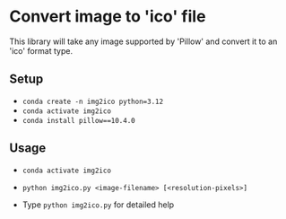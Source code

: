 # Convert image to 'ico' file

This library will take any image supported by 'Pillow'
and convert it to an 'ico' format type.

## Setup

- `conda create -n img2ico python=3.12`
- `conda activate img2ico`
- `conda install pillow==10.4.0`

## Usage

- `conda activate img2ico`
- `python img2ico.py <image-filename> [<resolution-pixels>]`

- Type `python img2ico.py` for detailed help
